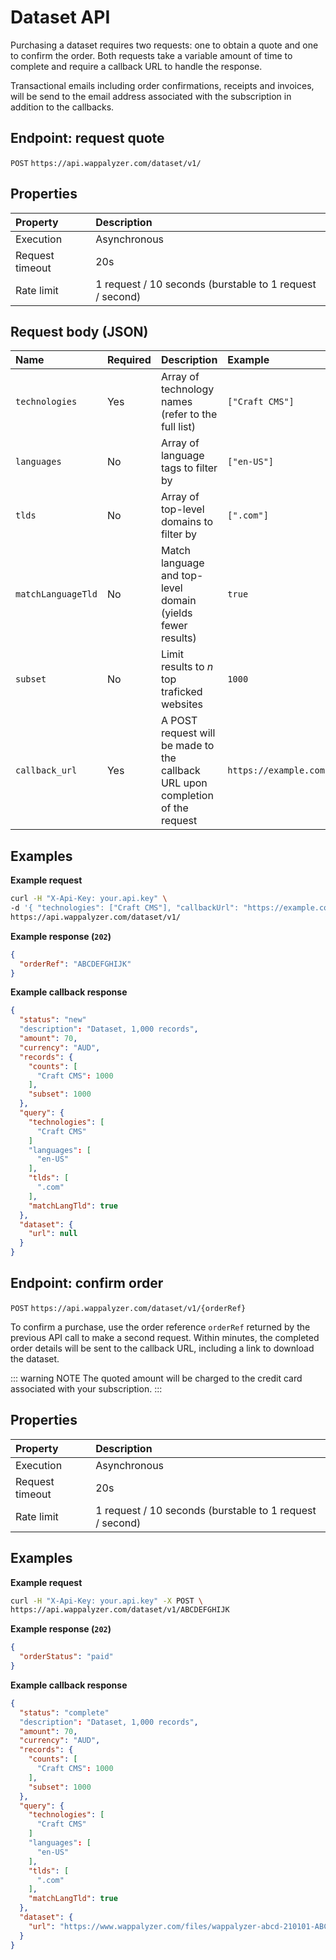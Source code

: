 # Dataset API

Purchasing a dataset requires two requests: one to obtain a quote and one to confirm the order. Both requests take a variable amount of time to complete and require a callback URL to handle the response.

Transactional emails including order confirmations, receipts and invoices, will be send to the email address associated with the subscription in addition to the callbacks.


## Endpoint: request quote

`POST` `https://api.wappalyzer.com/dataset/v1/`


## Properties

| Property        | Description                                                                                                                      |
|:----------------|:-------------------------------------------------------- |
| Execution       | Asynchronous                                             |
| Request timeout | 20s                                                      |
| Rate limit      | 1 request / 10 seconds (burstable to 1 request / second) | 


## Request body (JSON)

| Name               | Required | Description                                                                    | Example               |
|:------------------ |:-------- |:------------------------------------------------------------------------------ |:--------------------- |
| `technologies`     | Yes      | Array of technology names (refer to the full list)                             | `["Craft CMS"]`       |
| `languages`        | No       | Array of language tags to filter by                                            | `["en-US"]`           |
| `tlds`             | No       | Array of top-level domains to filter by                                        | `[".com"]`            |
| `matchLanguageTld` | No       | Match language and top-level domain (yields fewer results)                     | `true`                |
| `subset`           | No       | Limit results to *n* top traficked websites                                    | `1000`                |
| `callback_url`     | Yes      | A POST request will be made to the callback URL upon completion of the request | `https://example.com` |


## Examples

**Example request**

``` sh
curl -H "X-Api-Key: your.api.key" \
-d '{ "technologies": ["Craft CMS"], "callbackUrl": "https://example.com" }' \
https://api.wappalyzer.com/dataset/v1/
```

**Example response (`202`)**

``` json
{
  "orderRef": "ABCDEFGHIJK"
}
```

**Example callback response**

``` json
{
  "status": "new"
  "description": "Dataset, 1,000 records",
  "amount": 70,
  "currency": "AUD",
  "records": {
    "counts": [
      "Craft CMS": 1000
    ],
    "subset": 1000
  },
  "query": {
    "technologies": [
      "Craft CMS"
    ]
    "languages": [
      "en-US"
    ],
    "tlds": [
      ".com"
    ],
    "matchLangTld": true
  },
  "dataset": {
    "url": null
  }
}
```


## Endpoint: confirm order

`POST` `https://api.wappalyzer.com/dataset/v1/{orderRef}`

To confirm a purchase, use the order reference `orderRef` returned by the previous API call to make a second request. Within minutes, the completed order details will be sent to the callback URL, including a link to download the dataset.

::: warning NOTE
The quoted amount will be charged to the credit card associated with your subscription.
:::


## Properties

| Property        | Description                                                                                                                      |
|:----------------|:-------------------------------------------------------- |
| Execution       | Asynchronous                                             |
| Request timeout | 20s                                                      |
| Rate limit      | 1 request / 10 seconds (burstable to 1 request / second) |


## Examples

**Example request**

``` sh
curl -H "X-Api-Key: your.api.key" -X POST \
https://api.wappalyzer.com/dataset/v1/ABCDEFGHIJK
```

**Example response (`202`)**

``` json
{
  "orderStatus": "paid"
}
```

**Example callback response**

``` json
{
  "status": "complete"
  "description": "Dataset, 1,000 records",
  "amount": 70,
  "currency": "AUD",
  "records": {
    "counts": [
      "Craft CMS": 1000
    ],
    "subset": 1000
  },
  "query": {
    "technologies": [
      "Craft CMS"
    ]
    "languages": [
      "en-US"
    ],
    "tlds": [
      ".com"
    ],
    "matchLangTld": true
  },
  "dataset": {
    "url": "https://www.wappalyzer.com/files/wappalyzer-abcd-210101-ABCDEFGHIJK.zip"
  }
}
```

